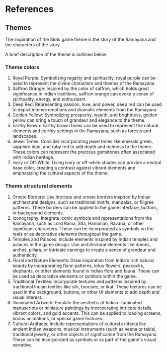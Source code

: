 # References

## Themes

The inspiration of the Slots game theme is the story of the Ramayana and the characters of the story. 

A brief description of the theme is outlined below

### Theme colors

1. Royal Purple: Symbolizing regality and spirituality, royal purple can be used to represent the divine characters and themes of the Ramayana.
2. Saffron Orange: Inspired by the color of saffron, which holds great significance in Indian traditions, saffron orange can evoke a sense of spirituality, energy, and enthusiasm.
3. Deep Red: Representing passion, love, and power, deep red can be used to depict intense emotions and dramatic elements from the Ramayana.
4. Golden Yellow: Symbolizing prosperity, wealth, and brightness, golden yellow can bring a touch of grandeur and elegance to the theme.
5. Earthy Brown: Earthy brown tones can be used to represent the natural elements and earthly settings in the Ramayana, such as forests and landscapes.
6. Jewel Tones: Consider incorporating jewel tones like emerald green, sapphire blue, and ruby red to add depth and richness to the theme. These colors can represent the precious gemstones often associated with Indian heritage.
7. Ivory or Off-White: Using ivory or off-white shades can provide a neutral base color, creating a contrast against vibrant elements and emphasizing the cultural aspects of the theme.

### Theme structural elements

1. Ornate Borders: Use intricate and ornate borders inspired by Indian architectural designs, such as traditional motifs, mandalas, or filigree patterns. These borders can be applied to the game interface, buttons, or background elements.
2. Iconography: Integrate iconic symbols and representations from the Ramayana, such as Lord Rama, Sita, Hanuman, Ravana, or other significant characters. These can be incorporated as symbols on the reels or as decorative elements throughout the game.
3. Temples and Palaces: Include elements inspired by Indian temples and palaces in the game design. Use architectural elements like domes, arches, pillars, or intricate carvings to create a sense of grandeur and authenticity.
4. Floral and Nature Elements: Draw inspiration from India's rich natural beauty by incorporating floral patterns, lotus flowers, peacocks, elephants, or other elements found in Indian flora and fauna. These can be used as decorative elements or symbols within the game.
5. Traditional Textiles: Incorporate textures and patterns inspired by traditional Indian textiles like silk, brocade, or ikat. These textures can be used in the background, buttons, or other UI elements to add depth and visual interest.
6. Illuminated Artwork: Emulate the aesthetic of Indian illuminated manuscripts or miniature paintings by incorporating intricate details, vibrant colors, and gold accents. This can be applied to loading screens, bonus animations, or special game features.
7. Cultural Artifacts: Include representations of cultural artifacts like ancient Indian weapons, musical instruments (such as veena or tabla), traditional jewelry, or other objects of significance from the Ramayana. These can be incorporated as symbols or as part of the game's visual narrative.
